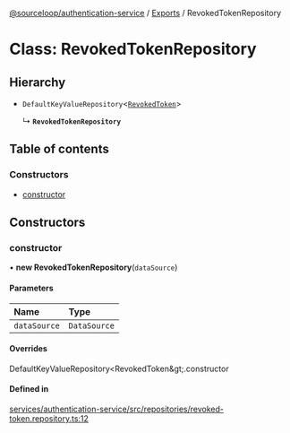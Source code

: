 [@sourceloop/authentication-service](../README.md) / [Exports](../modules.md) / RevokedTokenRepository

# Class: RevokedTokenRepository

## Hierarchy

- `DefaultKeyValueRepository`<[`RevokedToken`](RevokedToken.md)\>

  ↳ **`RevokedTokenRepository`**

## Table of contents

### Constructors

- [constructor](RevokedTokenRepository.md#constructor)

## Constructors

### constructor

• **new RevokedTokenRepository**(`dataSource`)

#### Parameters

| Name | Type |
| :------ | :------ |
| `dataSource` | `DataSource` |

#### Overrides

DefaultKeyValueRepository&lt;RevokedToken\&gt;.constructor

#### Defined in

[services/authentication-service/src/repositories/revoked-token.repository.ts:12](https://github.com/sourcefuse/loopback4-microservice-catalog/blob/089fc2dc0/services/authentication-service/src/repositories/revoked-token.repository.ts#L12)
